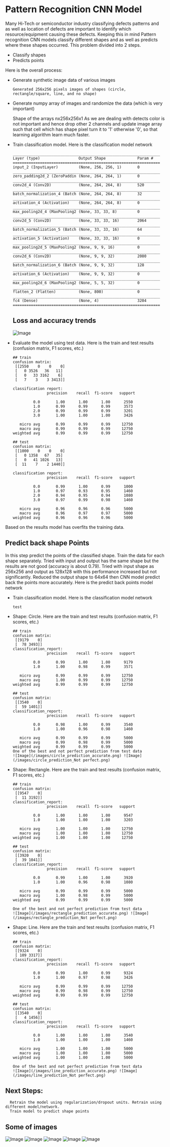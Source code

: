 # Pattern Recognition CNN Model
Many Hi-Tech or semiconductor industry classifying defects patterns and as well as location of defects are important to identify which resource/equipment causing these defects. Keeping this in mind Pattern recognition CNN models classify different shapes and as well as predicts where these shapes occurred. This problem divided into 2 steps.
* Classify shapes
* Predicts points

Here is the overall process:
* Generate synthetic image data of various images

      Generated 256x256 pixels images of shapes (circle, rectangle/square, line, and no shape)
 * Generate numpy array of images and randomize the data (which is very important)
 
      Shape of the arrays nx256x256x1
      As we are dealing with detects color is not important and hence drop other 2 channels and update image array such that cell which has shape pixel turn it to '1' otherwise '0', so that learning algorithm learn much faster.
* Train classification model. Here is the classification model network
      
      _________________________________________________________________
      Layer (type)                 Output Shape              Param #   
      =================================================================
      input_2 (InputLayer)         (None, 256, 256, 1)       0         
      _________________________________________________________________
      zero_padding2d_2 (ZeroPaddin (None, 264, 264, 1)       0         
      _________________________________________________________________
      conv2d_4 (Conv2D)            (None, 264, 264, 8)       520       
      _________________________________________________________________
      batch_normalization_4 (Batch (None, 264, 264, 8)       32        
      _________________________________________________________________
      activation_4 (Activation)    (None, 264, 264, 8)       0         
      _________________________________________________________________
      max_pooling2d_4 (MaxPooling2 (None, 33, 33, 8)         0         
      _________________________________________________________________
      conv2d_5 (Conv2D)            (None, 33, 33, 16)        2064      
      _________________________________________________________________
      batch_normalization_5 (Batch (None, 33, 33, 16)        64        
      _________________________________________________________________
      activation_5 (Activation)    (None, 33, 33, 16)        0         
      _________________________________________________________________
      max_pooling2d_5 (MaxPooling2 (None, 9, 9, 16)          0         
      _________________________________________________________________
      conv2d_6 (Conv2D)            (None, 9, 9, 32)          2080      
      _________________________________________________________________
      batch_normalization_6 (Batch (None, 9, 9, 32)          128       
      _________________________________________________________________
      activation_6 (Activation)    (None, 9, 9, 32)          0         
      _________________________________________________________________
      max_pooling2d_6 (MaxPooling2 (None, 5, 5, 32)          0         
      _________________________________________________________________
      flatten_2 (Flatten)          (None, 800)               0         
      _________________________________________________________________
      fc4 (Dense)                  (None, 4)                 3204      
      =================================================================

  ## Loss and accuracy trends
  
  ![Image](/images/loas_accuracy_trend.png)

* Evaluate the model using test data. Here is the train and test results (confusion matrix, F1 scores, etc.)

      ## train
      confusion matrix:
       [[2550    0    0    0]
       [   0 3526   36   11]
       [   0   33 3162    6]
       [   7    3    3 3413]]
       
      classification report:
                     precision    recall  f1-score   support

               0.0       1.00      1.00      1.00      2550
               1.0       0.99      0.99      0.99      3573
               2.0       0.99      0.99      0.99      3201
               3.0       1.00      1.00      1.00      3426

         micro avg       0.99      0.99      0.99     12750
         macro avg       0.99      0.99      0.99     12750
      weighted avg       0.99      0.99      0.99     12750

      ## test
      confusion matrix:
       [[1000    0    0    0]
       [   0 1358   67   35]
       [   0   41 1026   13]
       [  11    7    2 1440]]
       
      classification report:
                     precision    recall  f1-score   support

               0.0       0.99      1.00      0.99      1000
               1.0       0.97      0.93      0.95      1460
               2.0       0.94      0.95      0.94      1080
               3.0       0.97      0.99      0.98      1460

         micro avg       0.96      0.96      0.96      5000
         macro avg       0.96      0.97      0.97      5000
      weighted avg       0.96      0.96      0.96      5000


Based on the results model has overfits the training data.

## Predict back shape Points
In this step predict the points of the classified shape. Train the data for each shape separately. Tried with input and output has the same shape but the results are not good (accuracy is about 0.79). Tried with input shape as 256x256 and output as 128x128 with this performance increased but not significantly. Reduced the output shape to 64x64 then CNN model predict back the points more accurately.
Here is the predict back points model network
* Train classification model. Here is the classification model network

      test

* Shape: Circle. Here are the train and test results (confusion matrix, F1 scores, etc.)

      ## train
      confusion matrix:
       [[9179    0]
       [  78 3493]]
      classification_report:
                     precision    recall  f1-score   support

               0.0       0.99      1.00      1.00      9179
               1.0       1.00      0.98      0.99      3571

         micro avg       0.99      0.99      0.99     12750
         macro avg       1.00      0.99      0.99     12750
      weighted avg       0.99      0.99      0.99     12750

      ## test
      confusion matrix:
       [[3540    0]
       [  59 1401]]
      classification_report:
                     precision    recall  f1-score   support

               0.0       0.98      1.00      0.99      3540
               1.0       1.00      0.96      0.98      1460

         micro avg       0.99      0.99      0.99      5000
         macro avg       0.99      0.98      0.99      5000
      weighted avg       0.99      0.99      0.99      5000
      One of the best and not perfect prediction from test data
      ![Image](/images/circle_prediction_accurate.png) ![Image](/images/circle_prediction_Not perfect.png) 

* Shape: Rectangle. Here are the train and test results (confusion matrix, F1 scores, etc.)

      ## train
      confusion matrix:
       [[9547    0]
       [  11 3192]]
      classification_report:
                     precision    recall  f1-score   support

               0.0       1.00      1.00      1.00      9547
               1.0       1.00      1.00      1.00      3203

         micro avg       1.00      1.00      1.00     12750
         macro avg       1.00      1.00      1.00     12750
      weighted avg       1.00      1.00      1.00     12750

      ## test
      confusion matrix:
       [[3920    0]
       [  39 1041]]
      classification_report:
                     precision    recall  f1-score   support

               0.0       0.99      1.00      1.00      3920
               1.0       1.00      0.96      0.98      1080

         micro avg       0.99      0.99      0.99      5000
         macro avg       1.00      0.98      0.99      5000
      weighted avg       0.99      0.99      0.99      5000
      
      One of the best and not perfect prediction from test data
      ![Image](/images/rectangle_prediction_accurate.png) ![Image](/images/rectangle_prediction_Not perfect.png) 

* Shape: Line. Here are the train and test results (confusion matrix, F1 scores, etc.)

      ## train
      confusion matrix:
       [[9324    0]
       [ 109 3317]]
      classification_report:
                     precision    recall  f1-score   support

               0.0       0.99      1.00      0.99      9324
               1.0       1.00      0.97      0.98      3426

         micro avg       0.99      0.99      0.99     12750
         macro avg       0.99      0.98      0.99     12750
      weighted avg       0.99      0.99      0.99     12750

      ## test
      confusion matrix:
       [[3540    0]
       [   4 1456]]
      classification_report:
                     precision    recall  f1-score   support

               0.0       1.00      1.00      1.00      3540
               1.0       1.00      1.00      1.00      1460

         micro avg       1.00      1.00      1.00      5000
         macro avg       1.00      1.00      1.00      5000
      weighted avg       1.00      1.00      1.00      5000

      One of the best and not perfect prediction from test data
      ![Image](/images/line_prediction_accurate.png) ![Image](/images/line_prediction_Not perfect.png) 

## Next Steps:

      Retrain the model using regularization/dropout units. Retrain using different model/network.
      Train model to predict shape points

## Some of images
![Image](/images/shapeImage2.png) ![Image](/images/shapeImage1.png) 
![Image](/images/shapeImage3.png) ![Image](/images/shapeImage4.png) 
![Image](/images/shapeImage5.png)

